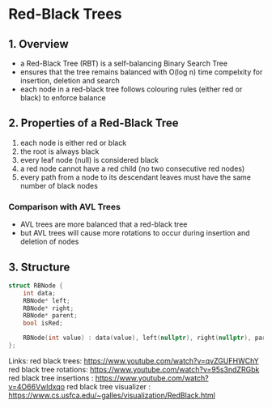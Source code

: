 # Red-Black Trees

## 1. Overview
- a Red-Black Tree (RBT) is a self-balancing Binary Search Tree
- ensures that the tree remains balanced with O(log n) time compelxity for insertion, deletion and search
- each node in a red-black tree follows colouring rules (either red or black) to enforce balance

## 2. Properties of a Red-Black Tree
1. each node is either red or black
2. the root is always black
3. every leaf node (null) is considered black
4. a red node cannot have a red child (no two consecutive red nodes)
5. every path from a node to its descendant leaves must have the same number of black nodes

### Comparison with AVL Trees
- AVL trees are more balanced that a red-black tree
- but AVL trees will cause more rotations to occur during insertion and deletion of nodes

## 3. Structure
```cpp
struct RBNode {
    int data;
    RBNode* left;
    RBNode* right;
    RBNode* parent;
    bool isRed;

    RBNode(int value) : data(value), left(nullptr), right(nullptr), parent(nullptr), isRed(true){}
};
```


Links:
 red black trees: https://www.youtube.com/watch?v=qvZGUFHWChY
 red black tree rotations: https://www.youtube.com/watch?v=95s3ndZRGbk
 red black tree insertions : https://www.youtube.com/watch?v=4O66Vwldxqo
 red black tree visualizer : https://www.cs.usfca.edu/~galles/visualization/RedBlack.html
 